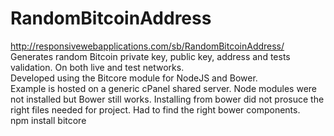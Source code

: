 # RandomBitcoinAddress
<http://responsivewebapplications.com/sb/RandomBitcoinAddress/> <br />
Generates random Bitcoin private key, public key, address and tests validation. On both live and test networks.<br />
Developed using the Bitcore module for NodeJS and Bower.<br />
Example is hosted on a generic cPanel shared server. Node modules were not installed but Bower still works.
Installing from bower did not prosuce the right files needed for project. Had to find the right bower components.
<br />
npm install bitcore<br />



